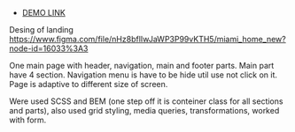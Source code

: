 - [DEMO LINK](https://Dina-Samoilova.github.io/miami-landing/)

Desing of landing https://www.figma.com/file/nHz8bflIwJaWP3P99vKTH5/miami_home_new?node-id=16033%3A3

One main page with header, navigation, main and footer parts. Main part have 4 section.
Navigation menu is have to be hide util use not click on it. 
Page is adaptive to different size of screen.

Were used SCSS and BEM (one step off it is conteiner class for all sections and parts), 
also used grid styling, media queries, transformations, worked with form.

